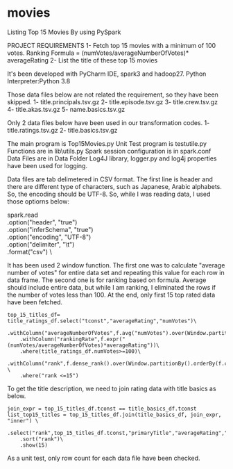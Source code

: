 # movies
Listing Top 15 Movies By using PySpark

PROJECT REQUIREMENTS
1- Fetch top 15 movies with a minimum of 100 votes. Ranking Formula = (numVotes/averageNumberOfVotes)* averageRating
2- List the title of these top 15 movies

It's been developed with PyCharm IDE, spark3 and hadoop27. Python Interpreter:Python 3.8


Those data files below are not related the requirement, so they have been skipped.
1- title.principals.tsv.gz
2- title.episode.tsv.gz
3- title.crew.tsv.gz
4- title.akas.tsv.gz
5- name.basics.tsv.gz

Only 2 data files below have been used in our transformation codes.
1- title.ratings.tsv.gz
2- title.basics.tsv.gz

The main program is Top15Movies.py
Unit Test program is testutile.py
Functions are in lib\utils.py
Spark session configuration is in spark.conf
Data Files are in Data Folder
Log4J library,  logger.py and log4j properties have been used for logging. 


Data files are tab delimetered in CSV format. The first line is header and there are different type of characters, such as Japanese, Arabic alphabets. So, the encoding should be UTF-8.
So, while I was reading data, I used those optiorns below:

spark.read \
        .option("header", "true") \
        .option("inferSchema", "true") \
        .option("encoding", "UTF-8") \
        .option("delimiter", "\t") \
        .format("csv") \
        
        
It has been used 2 window function. The first one was to calculate "average number of votes" for entire data set and repeating this value for each row in data frame. The second one is for ranking based on formula. Average should include entire data, but while I am ranking, I eliminated the rows if the number of votes less than 100. At the end, only first 15 top rated data have been fetched.

    top_15_titles_df= title_ratings_df.select("tconst","averageRating","numVotes")\
        .withColumn("averageNumberOfVotes",f.avg("numVotes").over(Window.partitionBy()))\
        .withColumn("rankingRate",f.expr("(numVotes/averageNumberOfVotes)*averageRating"))\
        .where(title_ratings_df.numVotes>=100)\
        .withColumn("rank",f.dense_rank().over(Window.partitionBy().orderBy(f.col("rankingRate").desc()))) \
        .where("rank <=15")


To get the title description, we need to join rating data with title basics as below.

    join_expr = top_15_titles_df.tconst == title_basics_df.tconst
    list_top15_titles = top_15_titles_df.join(title_basics_df, join_expr, "inner") \
        .select("rank",top_15_titles_df.tconst,"primaryTitle","averageRating","numVotes","averageNumberOfVotes","rankingRate")\
        .sort("rank")\
        .show(15)        
        
As a unit test, only row count for each data file have been checked.         
